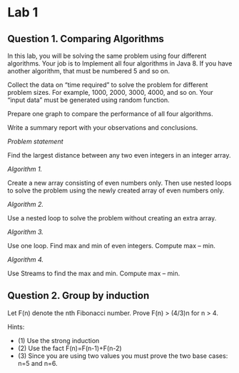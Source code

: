 # Lab 1
## **Question 1**. Comparing Algorithms
In this lab, you will be solving the same problem using four different algorithms. Your job is to
Implement all four algorithms in Java 8. If you have another algorithm, that must be numbered 5 and so
on.

Collect the data on “time required” to solve the problem for different problem sizes. For example, 1000,
2000, 3000, 4000, and so on. Your “input data” must be generated using random function.

Prepare one graph to compare the performance of all four algorithms.

Write a summary report with your observations and conclusions.

_Problem statement_

Find the largest distance between any two even integers in an integer array.

_Algorithm 1._

Create a new array consisting of even numbers only. Then use nested loops to solve the problem using
the newly created array of even numbers only.

_Algorithm 2._

Use a nested loop to solve the problem without creating an extra array.

_Algorithm 3._

Use one loop. Find max and min of even integers. Compute max – min.

_Algorithm 4._

Use Streams to find the max and min. Compute max – min.

## **Question 2**. Group by induction
Let F(n) denote the nth Fibonacci number. Prove F(n) > (4/3)n for n > 4. 

Hints:
- (1) Use the strong induction
- (2) Use the fact F(n)=F(n-1)+F(n-2)
- (3) Since you are using two values you must prove the two base cases: n=5 and n=6.